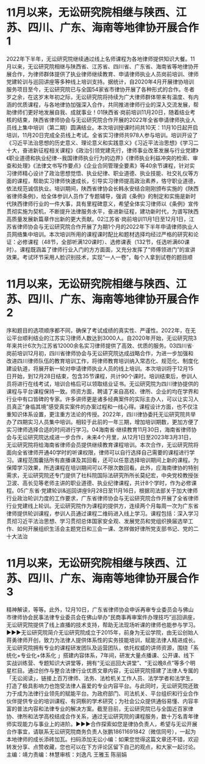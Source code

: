 # 11月以来，无讼研究院相继与陕西、江苏、四川、广东、海南等地律协开展合作1

2022年下半年，无讼研究院继续通过线上名师课程为各地律师提供知识大餐。11月以来，无讼研究院相继与陕西省、江苏省、四川省、广东省、海南省等地律协开展合作，为律师群体提供了执业律师继续教育、申请律师执业人员岗前培训、律师党建轮训与巡回讲座等多种线上培训支持。据统计，自2020年4月开展律协培训服务项目至今，无讼研究院已与全国54家省市律协开展了各种形式的合作。冬者岁之余，在这岁末年初之际，无讼研究院将持续为广大律师群体带来有温度、有内涵的优质课程，与各地律协加强深入合作，共同推进律师行业的深入交流发展，帮助律师们更好地发展自我、成就事业！01陕西省·岗前培训11月20日，随着结业考核的结束，陕西省律师协会与无讼研究院合作开展的2022年全省申请律师执业人员线上集中培训（第二期）圆满结业。本次培训授课时间共10天：11月10日起开启培训，11月20日完成全员线上考试。全省实习律师共978人参与培训。培训开设了《习近平法治思想的历史意义、理论意义和实践意义》《习近平法治思想》《学习二十大，奋进新征程相关课程》《政治引领党建先行，律师事业改革发展与行业党建》《职业道德和执业纪律--我国律师执业行为的边界》《律师执业利益冲突的检索、审查和处理》《法律文书写作要点》《企业合同管理全要素》等40余节课程，针对实习律师精心设计了政治思想觉悟、执业纪律、职业道德、执业技能、社交礼仪等方面的课程，帮助实习律师快速成长，引导实习律师提高政治素养，恪守职业道德，依法规范诚信执业。培训期间，陕西省律协会长韩永安结合刚刚颁布实施的《陕西省律师条例》，给全体参训人员作了专题辅导，强调《条例》的制定和实施是新时代陕西律师行业的一件大事，具有里程碑意义，希望全体实习律师以《条例》宣传贯彻实施为契机，不断提升法律服务水平，奋进新征程，建功新时代，为谱写陕西高质量发展新篇章作出新的更大贡献。02江苏省·岗前培训11月1日至12月1日，江苏省律师协会与无讼研究院合作开展了为期1个月的2022年下半年申请律师执业人员网络集中培训。本次培训所用的课程课时配比和题材选择均经过严格的研究和论证：必修课程（48节，全部听满120课时）、选修课表（132节，任选听满60课时）。课程既涵盖了律师行业入门的方方面面，又充分发挥了“师傅领进门”的宣讲效果。考试环节采用人脸识别技术，实现“一人一卷”，每个人拿到试卷的题目顺

# 11月以来，无讼研究院相继与陕西、江苏、四川、广东、海南等地律协开展合作2

序和题目的选项顺序都不同，确保了考试成绩的真实性、严谨性。2022年，在无讼平台顺利结业的江苏实习律师人数达到3000人。自2020年开始，无讼研究院3年来共计6次为江苏省12000余名实习律师提供了高效、优质的服务。03四川省·岗前培训12月初，四川省律师协会与无讼研究院达成战略合作，为进一步加强和改进四川律师队伍的教育培训工作，将律师教育培训纳入常态化、规范化、制度化建设轨道，将展开新一轮对申请律师执业人员的线上培训。本次培训将于12月15日开始，到12月28日结束，包含35节课程，共计90个课时。培训结束后，参训人员将进行在线考试，培训合格后可以领取结业证书。无讼研究院为四川律协提供的课程与平台课程保持一致。师资方面，聘请了来自高校、律所、企业的均在学界和行业中有口皆碑的专家。许多讲师更是诸多经典案件的实际主办人，可以让实习人员真正“身临其境”感受真实案件的办案过程和一线心得。课程设计方面，也不仅注重知识体系设置，更注重方法论的传授。2022年，四川律协委托无讼研究院共举办了四期实习人员集中培训。相较于此前的一年三期，增加培训期数，更加方便了实习律师选择合适的时间进行学习。04海南省·继续教育11月30日，海南省律师协会与无讼研究院达成进一步合作，未来4个月里，从12月1日至2023年3月31日，无讼研究院将给海南省律师会员提供继续教育课程培训。本次合作，无讼研究院将面向全省律师开通40学时的听课权限，律师可以自行选择自己需要的课程进行学习。课程范围囊括所有直播课及其回看，还可以任意选择培训期间上新的课程。为保障学习效果，所选课程在培训期间可以不限次数回看。此外，应海南律协的特别需求，无讼研究院还专门提供了社科院国际法研究所所长莫纪宏，中央党校教授张卫波、高长见等老师主讲的职业道德、执业纪律课程，共计8个学时，作为必修课程。05广东省·党建轮训&巡回讲座9月28日至11月16日，根据司法部关于加大律师行业政治轮训力度的工作要求，广东省律师协会与无讼研究院合作开展了全省律师行业党建线上轮训。无讼研究院作为课程的提供方，连续两个月每周一次为广东省律师提供轮训课程，参训人员通过课程二维码进入线上学习。课程包括：深入学习贯彻习近平法治思想、学习贯彻总体国家安全观、发展党员和党组织换届选举工作、如何开展组织生活会主题党日和三会一课、怎样做好律所党支部书记、党的二十大法治

# 11月以来，无讼研究院相继与陕西、江苏、四川、广东、海南等地律协开展合作3

精神解读，等等。此外，12月10日，广东省律师协会申诉再审专业委员会与佛山市律师协会民事法律专业委员会在佛山举办“民商事再审案件办理技巧”巡回讲座，无讼研究院提供了线上直播的技术支持，帮助无法现场听课的律师也能参与学习。►►►无讼研究院简介无讼研究院成立于2015年，前身为无讼学院，由无讼创始人蒋勇律师开创，致力为法律人提供体系性的实务技能培训，赋能法律人精进成长。无讼研究院拥有专业的课程研发团队及运营团队，依托权威的讲师资源，围绕「系统化+专业化+体系化 」搭建内容体系，7年间，研发大量点播课、公开课、线下实战训练营、专题知识大讲堂等，拥有“无讼巡回大讲堂”、“无讼晚8点”等多个明星栏目。通过创作与整合法律行业优质文章内容，无讼研究院搭建了法律人专属的「无讼阅读」，链接上百万律师、法务、法检机关工作人员、法学学者和法学生，打造了极具影响力也饱受法律人喜爱的专业内容平台。与此同时，无讼研究院还致力于成为法律行业领先的赋能平台。为政府部门、司法机关、平台组织和行业合作伙伴提供专业的培训课程、有洞察的学术研究；为社会公众提供通俗易懂、内容丰富的普法内容和法律专业的解决方案。截至目前，无讼研究院已与全国近百家律协、律所和法学高校结成合作关系，通过无讼研究院的课程服务，数十万名青年律师实现能力与事业上的进阶。►►►合作探索如您是律协负责人，希望与无讼开展合作事宜，请联系无讼研究院商务负责人张鹏18611691842（微信同号），一起为本地律师的成长添砖加瓦。扫码添加无讼小编：如果您觉得这篇文章还不错，欢迎转发分享、点赞收藏，您也可以在下方评论区留下自己的观点，和大家一起讨论。主编：靖力责编：林慧审核：刘逸凡 王雅玉 陈丽娟 

